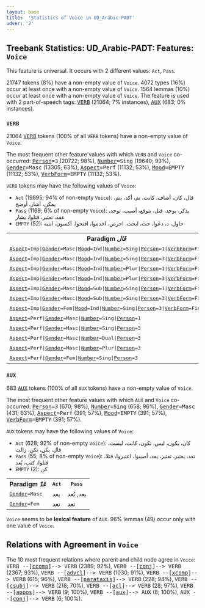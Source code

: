 ```yaml
---
layout: base
title:  'Statistics of Voice in UD_Arabic-PADT'
udver: '2'
---
```


## Treebank Statistics: UD_Arabic-PADT: Features: `Voice`

This feature is universal.
It occurs with 2 different values: `Act`, `Pass`.

21747 tokens (8%) have a non-empty value of `Voice`.
4072 types (16%) occur at least once with a non-empty value of `Voice`.
1564 lemmas (10%) occur at least once with a non-empty value of `Voice`.
The feature is used with 2 part-of-speech tags: <tt><a href="ar_padt-pos-VERB.html">VERB</a></tt> (21064; 7% instances), <tt><a href="ar_padt-pos-AUX.html">AUX</a></tt> (683; 0% instances).

### `VERB`

21064 <tt><a href="ar_padt-pos-VERB.html">VERB</a></tt> tokens (100% of all `VERB` tokens) have a non-empty value of `Voice`.

The most frequent other feature values with which `VERB` and `Voice` co-occurred: <tt><a href="ar_padt-feat-Person.html">Person</a></tt><tt>=3</tt> (20722; 98%), <tt><a href="ar_padt-feat-Number.html">Number</a></tt><tt>=Sing</tt> (19640; 93%), <tt><a href="ar_padt-feat-Gender.html">Gender</a></tt><tt>=Masc</tt> (13305; 63%), <tt><a href="ar_padt-feat-Aspect.html">Aspect</a></tt><tt>=Perf</tt> (11132; 53%), <tt><a href="ar_padt-feat-Mood.html">Mood</a></tt><tt>=EMPTY</tt> (11132; 53%), <tt><a href="ar_padt-feat-VerbForm.html">VerbForm</a></tt><tt>=EMPTY</tt> (11132; 53%).

`VERB` tokens may have the following values of `Voice`:

* `Act` (19895; 94% of non-empty `Voice`): قال، كان، أضاف، كانت، تم، أكد، يتم، يمكن، أشار، أوضح
* `Pass` (1169; 6% of non-empty `Voice`): يذكر، يوجد، قتل، يتوقع، أصيب، توجد، عقد، تعتبر، قتلوا، يشار
* `EMPTY` (52): حاول، د، دعوا، حث، ابحث، احرص، اخدموا، افتحوا، اكسون، انتبه

<table>
  <tr><th>Paradigm <i>قَال</i></th><th><tt>Act</tt></th><th><tt>Pass</tt></th></tr>
  <tr><td><tt><tt><a href="ar_padt-feat-Aspect.html">Aspect</a></tt><tt>=Imp</tt>|<tt><a href="ar_padt-feat-Gender.html">Gender</a></tt><tt>=Masc</tt>|<tt><a href="ar_padt-feat-Mood.html">Mood</a></tt><tt>=Ind</tt>|<tt><a href="ar_padt-feat-Number.html">Number</a></tt><tt>=Sing</tt>|<tt><a href="ar_padt-feat-Person.html">Person</a></tt><tt>=1</tt>|<tt><a href="ar_padt-feat-VerbForm.html">VerbForm</a></tt><tt>=Fin</tt></tt></td><td>أقول</td><td></td></tr>
  <tr><td><tt><tt><a href="ar_padt-feat-Aspect.html">Aspect</a></tt><tt>=Imp</tt>|<tt><a href="ar_padt-feat-Gender.html">Gender</a></tt><tt>=Masc</tt>|<tt><a href="ar_padt-feat-Mood.html">Mood</a></tt><tt>=Ind</tt>|<tt><a href="ar_padt-feat-Number.html">Number</a></tt><tt>=Sing</tt>|<tt><a href="ar_padt-feat-Person.html">Person</a></tt><tt>=3</tt>|<tt><a href="ar_padt-feat-VerbForm.html">VerbForm</a></tt><tt>=Fin</tt></tt></td><td>يقول</td><td>يقال</td></tr>
  <tr><td><tt><tt><a href="ar_padt-feat-Aspect.html">Aspect</a></tt><tt>=Imp</tt>|<tt><a href="ar_padt-feat-Gender.html">Gender</a></tt><tt>=Masc</tt>|<tt><a href="ar_padt-feat-Mood.html">Mood</a></tt><tt>=Ind</tt>|<tt><a href="ar_padt-feat-Number.html">Number</a></tt><tt>=Plur</tt>|<tt><a href="ar_padt-feat-Person.html">Person</a></tt><tt>=1</tt>|<tt><a href="ar_padt-feat-VerbForm.html">VerbForm</a></tt><tt>=Fin</tt></tt></td><td>نقول</td><td></td></tr>
  <tr><td><tt><tt><a href="ar_padt-feat-Aspect.html">Aspect</a></tt><tt>=Imp</tt>|<tt><a href="ar_padt-feat-Gender.html">Gender</a></tt><tt>=Masc</tt>|<tt><a href="ar_padt-feat-Mood.html">Mood</a></tt><tt>=Ind</tt>|<tt><a href="ar_padt-feat-Number.html">Number</a></tt><tt>=Plur</tt>|<tt><a href="ar_padt-feat-Person.html">Person</a></tt><tt>=3</tt>|<tt><a href="ar_padt-feat-VerbForm.html">VerbForm</a></tt><tt>=Fin</tt></tt></td><td>يقولون</td><td></td></tr>
  <tr><td><tt><tt><a href="ar_padt-feat-Aspect.html">Aspect</a></tt><tt>=Imp</tt>|<tt><a href="ar_padt-feat-Gender.html">Gender</a></tt><tt>=Masc</tt>|<tt><a href="ar_padt-feat-Mood.html">Mood</a></tt><tt>=Sub</tt>|<tt><a href="ar_padt-feat-Number.html">Number</a></tt><tt>=Sing</tt>|<tt><a href="ar_padt-feat-Person.html">Person</a></tt><tt>=1</tt>|<tt><a href="ar_padt-feat-VerbForm.html">VerbForm</a></tt><tt>=Fin</tt></tt></td><td>أقول</td><td></td></tr>
  <tr><td><tt><tt><a href="ar_padt-feat-Aspect.html">Aspect</a></tt><tt>=Imp</tt>|<tt><a href="ar_padt-feat-Gender.html">Gender</a></tt><tt>=Masc</tt>|<tt><a href="ar_padt-feat-Mood.html">Mood</a></tt><tt>=Sub</tt>|<tt><a href="ar_padt-feat-Number.html">Number</a></tt><tt>=Sing</tt>|<tt><a href="ar_padt-feat-Person.html">Person</a></tt><tt>=3</tt>|<tt><a href="ar_padt-feat-VerbForm.html">VerbForm</a></tt><tt>=Fin</tt></tt></td><td>يقول</td><td></td></tr>
  <tr><td><tt><tt><a href="ar_padt-feat-Aspect.html">Aspect</a></tt><tt>=Imp</tt>|<tt><a href="ar_padt-feat-Gender.html">Gender</a></tt><tt>=Fem</tt>|<tt><a href="ar_padt-feat-Mood.html">Mood</a></tt><tt>=Ind</tt>|<tt><a href="ar_padt-feat-Number.html">Number</a></tt><tt>=Sing</tt>|<tt><a href="ar_padt-feat-Person.html">Person</a></tt><tt>=3</tt>|<tt><a href="ar_padt-feat-VerbForm.html">VerbForm</a></tt><tt>=Fin</tt></tt></td><td>تقول</td><td></td></tr>
  <tr><td><tt><tt><a href="ar_padt-feat-Aspect.html">Aspect</a></tt><tt>=Perf</tt>|<tt><a href="ar_padt-feat-Gender.html">Gender</a></tt><tt>=Masc</tt>|<tt><a href="ar_padt-feat-Number.html">Number</a></tt><tt>=Sing</tt>|<tt><a href="ar_padt-feat-Person.html">Person</a></tt><tt>=1</tt></tt></td><td>قلت</td><td></td></tr>
  <tr><td><tt><tt><a href="ar_padt-feat-Aspect.html">Aspect</a></tt><tt>=Perf</tt>|<tt><a href="ar_padt-feat-Gender.html">Gender</a></tt><tt>=Masc</tt>|<tt><a href="ar_padt-feat-Number.html">Number</a></tt><tt>=Sing</tt>|<tt><a href="ar_padt-feat-Person.html">Person</a></tt><tt>=3</tt></tt></td><td>قال</td><td>قيل</td></tr>
  <tr><td><tt><tt><a href="ar_padt-feat-Aspect.html">Aspect</a></tt><tt>=Perf</tt>|<tt><a href="ar_padt-feat-Gender.html">Gender</a></tt><tt>=Masc</tt>|<tt><a href="ar_padt-feat-Number.html">Number</a></tt><tt>=Dual</tt>|<tt><a href="ar_padt-feat-Person.html">Person</a></tt><tt>=3</tt></tt></td><td>قالا</td><td></td></tr>
  <tr><td><tt><tt><a href="ar_padt-feat-Aspect.html">Aspect</a></tt><tt>=Perf</tt>|<tt><a href="ar_padt-feat-Gender.html">Gender</a></tt><tt>=Masc</tt>|<tt><a href="ar_padt-feat-Number.html">Number</a></tt><tt>=Plur</tt>|<tt><a href="ar_padt-feat-Person.html">Person</a></tt><tt>=3</tt></tt></td><td>قالوا</td><td></td></tr>
  <tr><td><tt><tt><a href="ar_padt-feat-Aspect.html">Aspect</a></tt><tt>=Perf</tt>|<tt><a href="ar_padt-feat-Gender.html">Gender</a></tt><tt>=Fem</tt>|<tt><a href="ar_padt-feat-Number.html">Number</a></tt><tt>=Sing</tt>|<tt><a href="ar_padt-feat-Person.html">Person</a></tt><tt>=3</tt></tt></td><td>قالت</td><td></td></tr>
</table>

### `AUX`

683 <tt><a href="ar_padt-pos-AUX.html">AUX</a></tt> tokens (100% of all `AUX` tokens) have a non-empty value of `Voice`.

The most frequent other feature values with which `AUX` and `Voice` co-occurred: <tt><a href="ar_padt-feat-Person.html">Person</a></tt><tt>=3</tt> (670; 98%), <tt><a href="ar_padt-feat-Number.html">Number</a></tt><tt>=Sing</tt> (658; 96%), <tt><a href="ar_padt-feat-Gender.html">Gender</a></tt><tt>=Masc</tt> (431; 63%), <tt><a href="ar_padt-feat-Aspect.html">Aspect</a></tt><tt>=Perf</tt> (391; 57%), <tt><a href="ar_padt-feat-Mood.html">Mood</a></tt><tt>=EMPTY</tt> (391; 57%), <tt><a href="ar_padt-feat-VerbForm.html">VerbForm</a></tt><tt>=EMPTY</tt> (391; 57%).

`AUX` tokens may have the following values of `Voice`:

* `Act` (628; 92% of non-empty `Voice`): كان، يكون، ليس، تكون، كانت، ليست، قال، يكن، تكن، زالت
* `Pass` (55; 8% of non-empty `Voice`): تعد، يعتبر، تعتبر، يعد، أصيبوا، اعتبروا، قتلا، قتلوا، كتب، يُعد
* `EMPTY` (2): كن

<table>
  <tr><th>Paradigm <i>عَدّ</i></th><th><tt>Act</tt></th><th><tt>Pass</tt></th></tr>
  <tr><td><tt><tt><a href="ar_padt-feat-Gender.html">Gender</a></tt><tt>=Masc</tt></tt></td><td>يعد</td><td>يعد, يُعد</td></tr>
  <tr><td><tt><tt><a href="ar_padt-feat-Gender.html">Gender</a></tt><tt>=Fem</tt></tt></td><td>تعد</td><td>تعد</td></tr>
</table>

`Voice` seems to be **lexical feature** of `AUX`. 96% lemmas (49) occur only with one value of `Voice`.

## Relations with Agreement in `Voice`

The 10 most frequent relations where parent and child node agree in `Voice`:
<tt>VERB --[<tt><a href="ar_padt-dep-ccomp.html">ccomp</a></tt>]--> VERB</tt> (2389; 92%),
<tt>VERB --[<tt><a href="ar_padt-dep-conj.html">conj</a></tt>]--> VERB</tt> (2367; 93%),
<tt>VERB --[<tt><a href="ar_padt-dep-advcl.html">advcl</a></tt>]--> VERB</tt> (1030; 91%),
<tt>VERB --[<tt><a href="ar_padt-dep-xcomp.html">xcomp</a></tt>]--> VERB</tt> (615; 96%),
<tt>VERB --[<tt><a href="ar_padt-dep-parataxis.html">parataxis</a></tt>]--> VERB</tt> (228; 94%),
<tt>VERB --[<tt><a href="ar_padt-dep-csubj.html">csubj</a></tt>]--> VERB</tt> (218; 70%),
<tt>VERB --[<tt><a href="ar_padt-dep-acl.html">acl</a></tt>]--> VERB</tt> (28; 97%),
<tt>VERB --[<tt><a href="ar_padt-dep-appos.html">appos</a></tt>]--> VERB</tt> (9; 100%),
<tt>VERB --[<tt><a href="ar_padt-dep-aux.html">aux</a></tt>]--> AUX</tt> (8; 100%),
<tt>AUX --[<tt><a href="ar_padt-dep-conj.html">conj</a></tt>]--> VERB</tt> (6; 100%).

